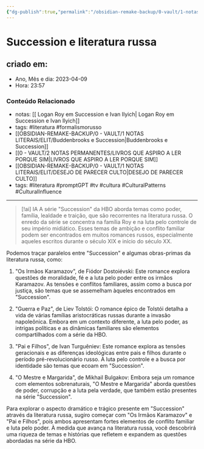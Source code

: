 ```yaml
---
{"dg-publish":true,"permalink":"/obsidian-remake-backup/0-vault/1-notas-literais/elit/succession-e-literatura-russa/","tags":["literatura","formalismorusso","promptGPT","tv","cultura","CulturalPatterns","CulturalInfluence"],"dgHomeLink":true,"dgShowLocalGraph":true,"dgShowFileTree":true,"dgEnableSearch":true,"noteIcon":""}
---
```


# Succession e literatura russa

## criado em: 
-  Ano, Mês e dia: 2023-04-09
- Hora: 23:57

### Conteúdo Relacionado
- notas: [[ Logan Roy em Succession e Ivan Ilyich\| Logan Roy em Succession e Ivan Ilyich]]
- tags: #literatura #formalismorusso 
- [[OBSIDIAN-REMAKE-BACKUP/0 - VAULT/1 NOTAS LITERAIS/ELIT/Buddenbrooks e Succession\|Buddenbrooks e Succession]]
- [[0 - VAULT/2 NOTAS PERMANENTES/LIVROS QUE ASPIRO A LER PORQUE SIM\|LIVROS QUE ASPIRO A LER PORQUE SIM]]
- [[OBSIDIAN-REMAKE-BACKUP/0 - VAULT/1 NOTAS LITERAIS/ELIT/DESEJO DE PARECER CULTO\|DESEJO DE PARECER CULTO]]
- tags: #literatura #promptGPT #tv #cultura #CulturalPatterns #CulturalInfluence 
---

> [!ai] IA
> A série "Succession" da HBO aborda temas como poder, família, lealdade e traição, que são recorrentes na literatura russa. O enredo da série se concentra na família Roy e na luta pelo controle de seu império midiático. Esses temas de ambição e conflito familiar podem ser encontrados em muitos romances russos, especialmente aqueles escritos durante o século XIX e início do século XX.

Podemos traçar paralelos entre "Succession" e algumas obras-primas da literatura russa, como:

1.  "Os Irmãos Karamazov", de Fiódor Dostoiévski: Este romance explora questões de moralidade, fé e a luta pelo poder entre os irmãos Karamazov. As tensões e conflitos familiares, assim como a busca por justiça, são temas que se assemelham àqueles encontrados em "Succession".
    
2.  "Guerra e Paz", de Liev Tolstói: O romance épico de Tolstói detalha a vida de várias famílias aristocráticas russas durante a invasão napoleônica. Embora em um contexto diferente, a luta pelo poder, as intrigas políticas e as dinâmicas familiares são elementos compartilhados com a série da HBO.
    
3.  "Pai e Filhos", de Ivan Turguêniev: Este romance explora as tensões geracionais e as diferenças ideológicas entre pais e filhos durante o período pré-revolucionário russo. A luta pelo controle e a busca por identidade são temas que ecoam em "Succession".
    
4.  "O Mestre e Margarida", de Mikhail Bulgakov: Embora seja um romance com elementos sobrenaturais, "O Mestre e Margarida" aborda questões de poder, corrupção e a luta pela verdade, que também estão presentes na série "Succession".
    

Para explorar o aspecto dramático e trágico presente em "Succession" através da literatura russa, sugiro começar com "Os Irmãos Karamazov" e "Pai e Filhos", pois ambos apresentam fortes elementos de conflito familiar e luta pelo poder. À medida que avança na literatura russa, você descobrirá uma riqueza de temas e histórias que refletem e expandem as questões abordadas na série da HBO.